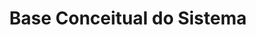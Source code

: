 ---
layout: default
title: Base Conceitual do Sistema
parent: Prontuário Eletrônico do Cidadão v5.0
nav_order: 10
has_children: false
has_toc: true
last_modified_date: "26/02/2023"
---